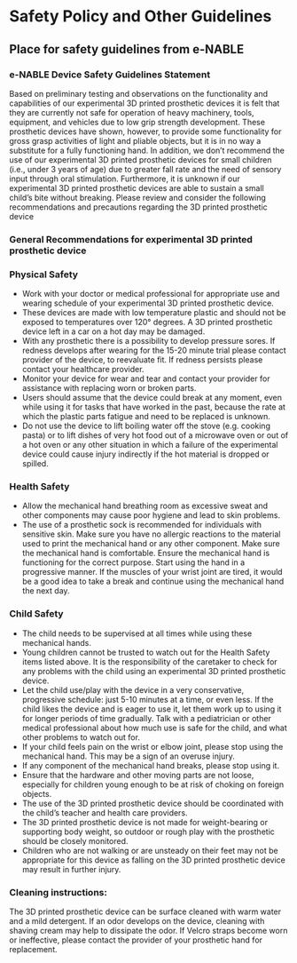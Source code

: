 # Safety Policy and Other Guidelines

## Place for safety guidelines from e-NABLE

### e-NABLE Device Safety Guidelines Statement

Based on preliminary testing and observations on the functionality and capabilities of our experimental 3D printed prosthetic devices it is felt that they are currently not safe for operation of heavy machinery, tools, equipment, and vehicles due to low grip strength development. These prosthetic devices have shown, however, to provide some functionality for gross grasp activities of light and pliable objects, but it is in no way a substitute for a fully functioning hand. In addition, we don’t recommend the use of our experimental 3D printed prosthetic devices for small children (i.e., under 3 years of age) due to greater fall rate and the need of sensory input through oral stimulation. Furthermore, it is unknown if our experimental 3D printed prosthetic devices are able to sustain a small child’s bite without breaking. Please review and consider the following recommendations and precautions regarding the 3D printed prosthetic device

### General Recommendations for experimental 3D printed prosthetic device

### Physical Safety

 * Work with your doctor or medical professional for appropriate use and wearing schedule of your experimental 3D printed prosthetic device.
 * These devices are made with low temperature plastic and should not be exposed to temperatures over 120° degrees.  A 3D printed prosthetic device left in a car on a hot day may be damaged.
 * With any prosthetic there is a possibility to develop pressure sores. If redness develops after wearing for the 15-20 minute trial please contact provider of the device, to reevaluate fit. If redness persists please contact your healthcare provider.
 * Monitor your device for wear and tear and contact your provider for assistance with replacing worn or broken parts.
 * Users should assume that the device could break at any moment, even while using it for tasks that have worked in the past, because the rate at which the plastic parts fatigue and need to be replaced is unknown.
 * Do not use the device to lift boiling water off the stove (e.g. cooking pasta) or to lift dishes of very hot food out of a microwave oven or out of a hot oven or any other situation in which a failure of the experimental device could cause injury indirectly if the hot material is dropped or spilled.

### Health Safety

 * Allow the mechanical hand breathing room as excessive sweat and other components may cause poor hygiene and lead to skin problems.
 * The use of a prosthetic sock is recommended for individuals with sensitive skin.
    Make sure you have no allergic reactions to the material used to print the mechanical hand or any other component.
    Make sure the mechanical hand is comfortable.
    Ensure the mechanical hand is functioning for the correct purpose.
    Start using the hand in a progressive manner. If the muscles of your wrist joint are tired, it would be a good idea to take a break and continue using the mechanical hand the next day.

### Child Safety

 * The child needs to be supervised at all times while using these mechanical hands.
 * Young children cannot be trusted to watch out for the Health Safety items listed above.  It is the responsibility of the caretaker to check for any problems with the child using an experimental 3D printed prosthetic device.
 * Let the child use/play with the device in a very conservative, progressive schedule:  just 5-10 minutes at a time, or even less.  If the child likes the device and is eager to use it, let them work up to using it for longer periods of time gradually.  Talk with a pediatrician or other medical professional about how much use is safe for the child, and what other problems to watch out for.
 * If your child feels pain on the wrist or elbow joint, please stop using the mechanical hand. This may be a sign of an overuse injury.
 * If any component of the mechanical hand breaks, please stop using it.
 * Ensure that the hardware and other moving parts are not loose, especially for children young enough to be at risk of choking on foreign objects.
 * The use of the 3D printed prosthetic device should be coordinated with the child’s teacher and health care providers.
 * The 3D printed prosthetic device is not made for weight-bearing or supporting body weight, so outdoor or rough play with the prosthetic should be closely monitored.
 * Children who are not walking or are unsteady on their feet may not be appropriate for this device as falling on the 3D printed prosthetic device may result in further injury.

### Cleaning instructions:

The 3D printed prosthetic device can be surface cleaned with warm water and a mild detergent.  If an odor develops on the device, cleaning with shaving cream may help to dissipate the odor.  If Velcro straps become worn or ineffective, please contact the provider of your prosthetic hand for replacement.
 

